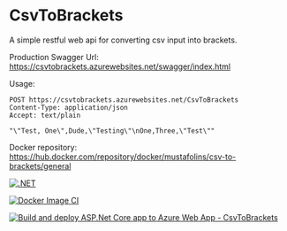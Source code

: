# CsvToBrackets
 A simple restful web api for converting csv input into brackets.

 Production Swagger Url: https://csvtobrackets.azurewebsites.net/swagger/index.html

 Usage:

 ```http
POST https://csvtobrackets.azurewebsites.net/CsvToBrackets
Content-Type: application/json
Accept: text/plain

"\"Test, One\",Dude,\"Testing\"\nOne,Three,\"Test\""
 ```

 Docker repository: https://hub.docker.com/repository/docker/mustafolins/csv-to-brackets/general

[![.NET](https://github.com/mustafolins/CsvToBrackets/actions/workflows/dotnet.yml/badge.svg)](https://github.com/mustafolins/CsvToBrackets/actions/workflows/dotnet.yml)

[![Docker Image CI](https://github.com/mustafolins/CsvToBrackets/actions/workflows/docker-image.yml/badge.svg)](https://github.com/mustafolins/CsvToBrackets/actions/workflows/docker-image.yml)

[![Build and deploy ASP.Net Core app to Azure Web App - CsvToBrackets](https://github.com/mustafolins/CsvToBrackets/actions/workflows/main_csvtobrackets.yml/badge.svg)](https://github.com/mustafolins/CsvToBrackets/actions/workflows/main_csvtobrackets.yml)